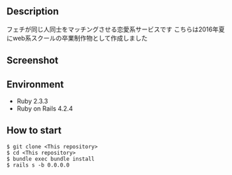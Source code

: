 ## Description
フェチが同じ人同士をマッチングさせる恋愛系サービスです
こちらは2016年夏にweb系スクールの卒業制作物として作成しました

## Screenshot

## Environment
- Ruby 2.3.3
- Ruby on Rails 4.2.4

## How to start
```
$ git clone <This repository>
$ cd <This repository>
$ bundle exec bundle install
$ rails s -b 0.0.0.0
```
